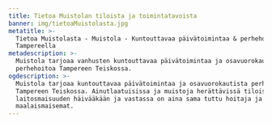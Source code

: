 ```yaml
---
title: Tietoa Muistolan tiloista ja toimintatavoista
banner: img/tietoaMuistolasta.jpg
metatitle: >-
  Tietoa Muistolasta - Muistola - Kuntouttavaa päivätoimintaa & perhehoitoa
  Tampereella
metadescription: >-
  Muistola tarjoaa vanhusten kuntouttavaa päivätoimintaa ja osavuorokautista
  perhehoitoa Tampereen Teiskossa. 
ogdescription: >-
  Muistola tarjoaa kuntouttavaa päivätoimintaa ja osavuorokautista perhehoitoa
  Tampereen Teiskossa. Ainutlaatuisissa ja muistoja herättävissä tiloissa ei ole
  laitosmaisuuden häivääkään ja vastassa on aina sama tuttu hoitaja ja kauniit
  maalaismaisemat.
---
```


